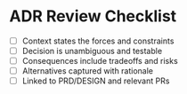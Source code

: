 # ADR Review Checklist

- [ ] Context states the forces and constraints
- [ ] Decision is unambiguous and testable
- [ ] Consequences include tradeoffs and risks
- [ ] Alternatives captured with rationale
- [ ] Linked to PRD/DESIGN and relevant PRs
